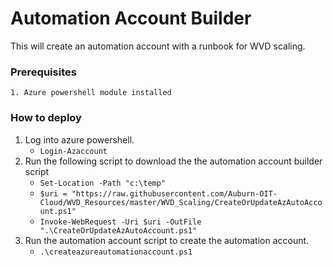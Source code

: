  # Automation Account Builder
 This will create an automation account with a runbook for WVD scaling.
 ### Prerequisites 
    1. Azure powershell module installed
 ### How to deploy    
  1. Log into azure powershell. 
     * `Login-Azaccount`
  2. Run the following script to download the the automation account builder script
     * `Set-Location -Path "c:\temp"`
     * `$uri = "https://raw.githubusercontent.com/Auburn-OIT-Cloud/WVD_Resources/master/WVD_Scaling/CreateOrUpdateAzAutoAccount.ps1"` 
     * `Invoke-WebRequest -Uri $uri -OutFile ".\CreateOrUpdateAzAutoAccount.ps1"`
  3. Run the automation account script to create the automation account. 
     * `.\createazureautomationaccount.ps1`